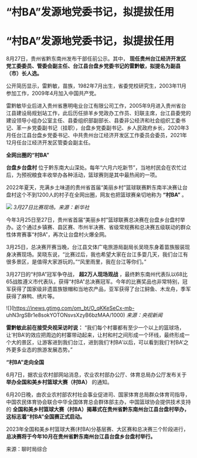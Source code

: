 # “村BA”发源地党委书记，拟提拔任用

# “村BA”发源地党委书记，拟提拔任用

8月27日，贵州省黔东南州发布干部任前公示。其中，
**现任贵州台江经济开发区党工委委员、管委会副主任、台江县台盘乡党委书记的雷黔敏，拟提名为副县（市）长人选。**

公开简历显示，雷黔敏，苗族，1982年7月出生，省委党校研究生，2003年11月参加工作，2009年4月加入中国共产党。

雷黔敏毕业后进入贵州省惠明电业台江有限公司工作，2005年9月进入贵州省台江县建设局规划站工作，此后历任排羊乡党政办工作员、妇联主席，台江县委党的建设领导小组办公室主任、县委组织部副部长、县委非公经济和社会组织工委书记、革一乡党委副书记（挂职），台盘乡党委副书记、乡人民政府乡长，2020年3月任台江县台盘乡党委书记、中共贵州台江经济开发区工作委员会委员，2021年12月任台江经济开发区管委会副主任。

**全网出圈的“村BA”**

**台盘乡台盘村** 位于黔东南大山深处。每年“六月六吃新节”，当地村民会在农忙过后，为预祝粮食丰收举办各种活动，篮球赛则是其中最热闹的一项。

2022年夏天，充满乡土味道的贵州省首届“美丽乡村”篮球联赛黔东南半决赛让台盘村这个不到1200人的村子在全网出圈，网友也把篮球赛亲切地称为
**“村BA”** 。

![](https://inews.gtimg.com/om_bt/Oc05LXJ38rYF_LPBkF73_UTxPAc0ny3MxlMx4-7Shn9GUAA/1000)
_3月27日比赛现场。来源：新华社_

今年3月25日至27日，贵州省首届“美丽乡村”篮球联赛总决赛在台盘乡台盘村举办。这个通过乡镇赛、县区赛、市州半决赛、省级常规赛和总决赛五级联动的群众性体育赛事“村BA”，再次让台盘村火爆全网。

3月25日，总决赛开赛当晚，台江县文体广电旅游局副局长吴晓东身着苗族服装现身决赛现场。吴晓东说，“比赛过后，我也希望大家在台江多耍几天，我们台江有很多景区，是值得大家游玩的。”“风里雨里，我在台江等你们。”

3月27日的“村BA”冠军争夺战， **超2万人现场观战**
，最终黔东南州代表队以68比65战胜遵义市代表队，获得“村BA”总决赛冠军。今年的比赛奖品也非常特别，冠军获得了国家级非遗苗族银帽和当地农产品，亚军获得了台江鲟鱼、木龙舟，季军获得了麻鸭、绣片等。

![](https://inews.gtimg.com/om_bt/O_qKKeSeCx-mb-
uhN3rgSBr1e8sokYOTONsvsXzyB6bzMAA/1000) _来源：央视新闻_

**雷黔敏此前在接受央视采访时说：**
“我们每个村寨都有至少一个以上的篮球场，让‘村BA’的效应把周边的村寨带动起来，让村和村之间形成一个环线，最终形成一个大的景区，让游客进到我们台江，进到我们‘村BA’以后，可以看到我们‘村BA’之外更多业态的旅游发展态势。”

**“村BA”走向全国**

6月7日，据农业农村部网站消息，农业农村部办公厅、体育总局办公厅发布关于 **举办全国和美乡村篮球大赛（村BA）** 的通知。

6月20日晚，由农业农村部农村社会事业促进司、国家体育总局群众体育司指导，中国农民体育协会联合中华全国体育总会群体部主办，中国篮球协会提供技术支持的
**全国和美乡村篮球大赛（村BA）揭幕式在贵州省黔东南州台江县台盘村举办，这标志着“村BA”全国赛正式启动。**

2023年全国和美乡村篮球大赛(村BA)分基层赛、大区赛和总决赛三个阶段进行， **总决赛将于今年10月在贵州省黔东南州台江县台盘乡台盘村举行。**

来源：聊时局综合

